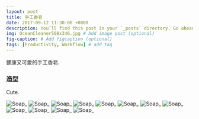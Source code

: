 ```yaml
---
layout: post
title: 手工香皂
date: 2017-09-12 11:30:00 +0800
description: You’ll find this post in your `_posts` directory. Go ahead and edit it and re-build the site to see your changes. # Add post description (optional)
img: OceanCleaner508x346.jpg # Add image post (optional)
fig-caption: # Add figcaption (optional)
tags: [Productivity, Workflow] # add tag
---
```


健康又可愛的手工香皂.

###  造型
Cute.
>
![Soap_]({{site.baseurl}}/assets/img/soap/Soap_bar.jpg)
![Soap_]({{site.baseurl}}/assets/img/soap/Soap_88.jpg)
![Soap_]({{site.baseurl}}/assets/img/soap/Soap_89.jpg)
![Soap_]({{site.baseurl}}/assets/img/soap/Soap_91.jpg)
![Soap_]({{site.baseurl}}/assets/img/soap/Soap_92.jpg)
![Soap_]({{site.baseurl}}/assets/img/soap/Soap_93.jpg)
![Soap_]({{site.baseurl}}/assets/img/soap/Soap_94.jpg)
![Soap_]({{site.baseurl}}/assets/img/soap/Soap_95.jpg)
![Soap_]({{site.baseurl}}/assets/img/soap/Soap_96.jpg)
![Soap_]({{site.baseurl}}/assets/img/soap/Soap_97.jpg)
![Soap_]({{site.baseurl}}/assets/img/soap/Soap_98.jpg)
![Soap_]({{site.baseurl}}/assets/img/soap/Soap_99.jpg)
